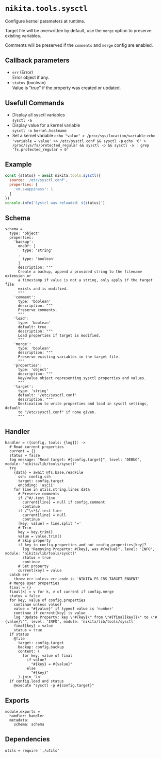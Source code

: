 
# `nikita.tools.sysctl`

Configure kernel parameters at runtime.

Target file will be overwritten by default, use the `merge` option to preserve existing variables.

Comments will be preserved if the `comments` and `merge` config are enabled.

## Callback parameters

* `err` (Error)   
  Error object if any.   
* `status`  (boolean)   
  Value is "true" if the property was created or updated.

## Usefull Commands

* Display all sysctl variables   
  `sysctl -a`
* Display value for a kernel variable   
  `sysctl -n kernel.hostname`
* Set a kernel variable
  `echo "value" > /proc/sys/location/variable`
  `echo 'variable = value' >> /etc/sysctl.conf && sysctl -p`
  `echo '0' > /proc/sys/fs/protected_regular && sysctl -p && sysctl -a | grep 'fs.protected_regular = 0'`

## Example

```js
const {status} = await nikita.tools.sysctl({
  source: '/etc/sysctl.conf',
  properties: {
    'vm.swappiness': 1
  }
})
console.info(`Systcl was reloaded: ${status}`)
```

## Schema

    schema =
      type: 'object'
      properties:
        'backup':
          oneOf: [
            type: 'string'
          ,
            type: 'boolean'
          ]
          description: """
          Create a backup, append a provided string to the filename extension or
          a timestamp if value is not a string, only apply if the target file
          exists and is modified.
          """
        'comment':
          type: 'boolean'
          description: """
          Preserve comments.
          """
        'load':
          type: 'boolean'
          default: true
          description: """
          Load properties if target is modified.
          """
        'merge':
          type: 'boolean'
          description: """
          Preserve existing variables in the target file.
          """
        'properties':
          type: 'object'
          description: """
          Key/value object representing sysctl properties and values.
          """
        'target':
          type: 'string'
          default: '/etc/sysctl.conf'
          description: """
          Destination to write properties and load in sysctl settings, default
          to "/etc/sysctl.conf" if none given.
          """

## Handler

    handler = ({config, tools: {log}}) ->
      # Read current properties
      current = {}
      status = false
      log message: "Read target: #{config.target}", level: 'DEBUG', module: 'nikita/lib/tools/sysctl'
      try
        {data} = await @fs.base.readFile
          ssh: config.ssh
          target: config.target
          encoding: 'ascii'
        for line in utils.string.lines data
          # Preserve comments
          if /^#/.test line
            current[line] = null if config.comment
            continue
          if /^\s*$/.test line
            current[line] = null
            continue
          [key, value] = line.split '='
          # Trim
          key = key.trim()
          value = value.trim()
          # Skip property
          if key in config.properties and not config.properties[key]?
            log "Removing Property: #{key}, was #{value}", level: 'INFO', module: 'nikita/lib/tools/sysctl'
            status = true
            continue
          # Set property
          current[key] = value
      catch err
        throw err unless err.code is 'NIKITA_FS_CRS_TARGET_ENOENT'
      # Merge user properties
      final = {}
      final[k] = v for k, v of current if config.merge
      status = false
      for key, value of config.properties
        continue unless value?
        value = "#{value}" if typeof value is 'number'
        continue if current[key] is value
        log "Update Property: key \"#{key}\" from \"#{final[key]}\" to \"#{value}\"", level: 'INFO', module: 'nikita/lib/tools/sysctl'
        final[key] = value
        status = true
      if status
        @file
          target: config.target
          backup: config.backup
          content: (
            for key, value of final
              if value?
                "#{key} = #{value}"
              else
                "#{key}"
          ).join '\n'
      if config.load and status
        @execute "sysctl -p #{config.target}"

## Exports

    module.exports =
      handler: handler
      metadata:
        schema: schema

## Dependencies

    utils = require './utils'
